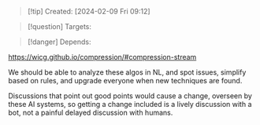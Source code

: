 
>[!tip] Created: [2024-02-09 Fri 09:12]

>[!question] Targets: 

>[!danger] Depends: 

https://wicg.github.io/compression/#compression-stream

We should be able to analyze these algos in NL, and spot issues, simplify based on rules, and upgrade everyone when new techniques are found.

Discussions that point out good points would cause a change, overseen by these AI systems, so getting a change included is a lively discussion with a bot, not a painful delayed discussion with humans.